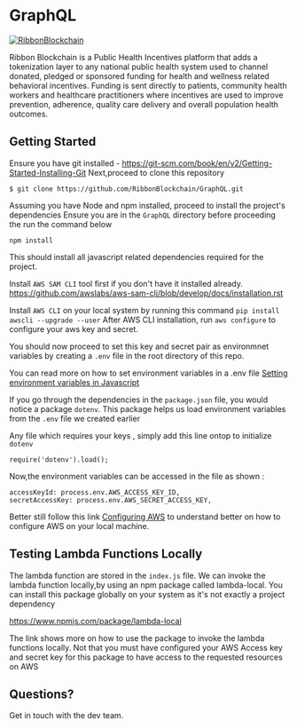 # GraphQL

[![RibbonBlockchain](https://c.gitcoin.co/grants/266ae3c2f17c8abc6125b66669d82ad5/RibBlockchainLogo-Final.jpg)](https://ribbonblockchain.com)

Ribbon Blockchain is a Public Health Incentives platform that adds a tokenization layer to any national public health system used to channel donated, pledged or sponsored funding for health and wellness related behavioral incentives. Funding is sent directly to patients, community health workers and healthcare practitioners where incentives are used to improve prevention, adherence, quality care delivery and overall population health outcomes.

## Getting Started

Ensure you have git installed - https://git-scm.com/book/en/v2/Getting-Started-Installing-Git
Next,proceed to clone this repository

```
$ git clone https://github.com/RibbonBlockchain/GraphQL.git

```

Assuming you have Node and npm installed, proceed to install the project's dependencies
Ensure you are in the `GraphQL` directory before proceeding the run the command below

```
npm install
```

This should install all javascript related dependencies required for the project.

Install `AWS SAM CLI` tool first if you don't have it installed already.
https://github.com/awslabs/aws-sam-cli/blob/develop/docs/installation.rst

Install `AWS CLI` on your local system by running this command `pip install awscli --upgrade --user`
After AWS CLI installation, run `aws configure` to configure your aws key and secret.

You should now proceed to set this key and secret pair as environmnet variables by creating a `.env` file in the root directory of this repo.

You can read more on how to set environment variables in a .env file
[Setting environment variables in Javascript](https://medium.freecodecamp.org/heres-how-you-can-actually-use-node-environment-variables-8fdf98f53a0a)

If you go through the dependencies in the `package.json` file, you would notice a package `dotenv`. This package helps us load environment
variables from the `.env` file we created earlier

Any file which requires your keys , simply add this line ontop to initialize `dotenv`

```
require('dotenv').load();
```

Now,the environment variables can be accessed in the file as shown :

```
accessKeyId: process.env.AWS_ACCESS_KEY_ID,
secretAccessKey: process.env.AWS_SECRET_ACCESS_KEY,

```

Better still follow this link [Configuring AWS](https://docs.aws.amazon.com/cli/latest/userguide/installing.html) to understand better on how to configure AWS on your local machine.

## Testing Lambda Functions Locally

The lambda function are stored in the `index.js` file. We can invoke the lambda function locally,by using an npm package called lambda-local.
You can install this package globally on your system as it's not exactly a project dependency

https://www.npmjs.com/package/lambda-local

The link shows more on how to use the package to invoke the lambda functions locally. Not that you must have configured your AWS Access key and secret
key for this package to have access to the requested resources on AWS

## Questions?

Get in touch with the dev team.
